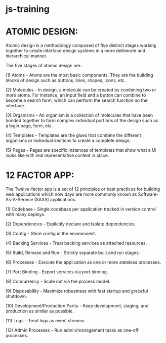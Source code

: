 # js-training

# ATOMIC DESIGN:

Atomic design is a methodology composed of five distinct stages working together to create interface design systems in a more deliberate and hierarchical manner. 

The five stages of atomic design are:.

(1) Atoms - Atoms are the most basic components. They are the building blocks of design such as buttons, lines, shapes, icons, etc.

(2) Molecules - In design, a molecule can be created by combining two or more atoms. For instance, an input field and a button can combine to become a search form, which can perform the search function on the interface.

(3) Organisms - An organism is a collection of molecules that have been bonded together to form complex individual portions of the design such as a login page, form, etc.

(4) Templates - Templates are the glues that combine the different organisms or individual sections to create a complete design. 

(5) Pages - Pages are specific instances of templates that show what a UI looks like with real representative content in place.


# 12 FACTOR APP:

The Twelve-factor app is a set of 12 principles or best practices for building web applications which now days are more commonly known as Software-As-A-Service (SAAS) applications. 

(1) Codebase - Single codebase per application tracked in version control with many deploys.

(2) Dependencies - Explicitly declare and isolate dependencies. 

(3) Config - Store config in the environment. 

(4) Backing Services - Treat backing services as attached resources.

(5) Build, Release and Run - Strictly separate built and run stages.

(6) Processes - Execute the application as one or more stateless processes. 

(7) Port Binding - Export services via port binding. 

(8) Concurrency - Scale out via the process model.

(9) Disposability - Maximize robustness with fast startup and graceful shutdown.

(10) Development/Production Parity - Keep development, staging, and production as similar as possible.

(11) Logs - Treat logs as event streams. 

(12) Admin Processes - Run admin/management tasks as one-off processes.








